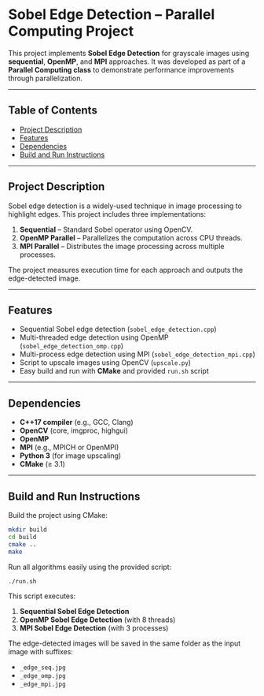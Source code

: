 # Sobel Edge Detection – Parallel Computing Project

This project implements **Sobel Edge Detection** for grayscale images using **sequential**, **OpenMP**, and **MPI** approaches. It was developed as part of a **Parallel Computing class** to demonstrate performance improvements through parallelization.

---

## Table of Contents

* [Project Description](#project-description)
* [Features](#features)
* [Dependencies](#dependencies)
* [Build and Run Instructions](#build-and-run-instructions)

---

## Project Description

Sobel edge detection is a widely-used technique in image processing to highlight edges. This project includes three implementations:

1. **Sequential** – Standard Sobel operator using OpenCV.
2. **OpenMP Parallel** – Parallelizes the computation across CPU threads.
3. **MPI Parallel** – Distributes the image processing across multiple processes.

The project measures execution time for each approach and outputs the edge-detected image.

---

## Features

* Sequential Sobel edge detection (`sobel_edge_detection.cpp`)
* Multi-threaded edge detection using OpenMP (`sobel_edge_detection_omp.cpp`)
* Multi-process edge detection using MPI (`sobel_edge_detection_mpi.cpp`)
* Script to upscale images using OpenCV (`upscale.py`)
* Easy build and run with **CMake** and provided `run.sh` script

---

## Dependencies

* **C++17 compiler** (e.g., GCC, Clang)
* **OpenCV** (core, imgproc, highgui)
* **OpenMP**
* **MPI** (e.g., MPICH or OpenMPI)
* **Python 3** (for image upscaling)
* **CMake** (≥ 3.1)

---

## Build and Run Instructions

Build the project using CMake:

```bash
mkdir build
cd build
cmake ..
make
```

Run all algorithms easily using the provided script:

```bash
./run.sh
```

This script executes:

1. **Sequential Sobel Edge Detection**
2. **OpenMP Sobel Edge Detection** (with 8 threads)
3. **MPI Sobel Edge Detection** (with 3 processes)

The edge-detected images will be saved in the same folder as the input image with suffixes:

* `_edge_seq.jpg`
* `_edge_omp.jpg`
* `_edge_mpi.jpg`
